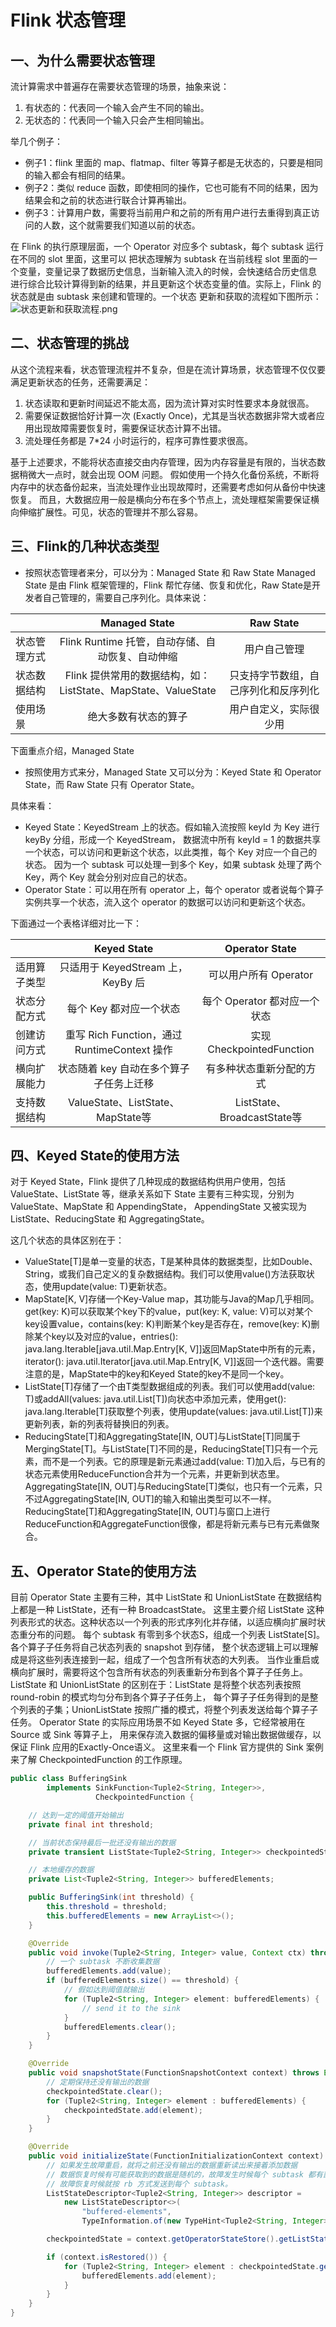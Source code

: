 # Flink 状态管理
## 一、为什么需要状态管理
流计算需求中普遍存在需要状态管理的场景，抽象来说：
1. 有状态的：代表同一个输入会产生不同的输出。
2. 无状态的：代表同一个输入只会产生相同输出。

举几个例子：    
+ 例子1：flink 里面的 map、flatmap、filter 等算子都是无状态的，只要是相同的输入都会有相同的结果。
+ 例子2：类似 reduce 函数，即使相同的操作，它也可能有不同的结果，因为结果会和之前的状态进行联合计算再输出。
+ 例子3：计算用户数，需要将当前用户和之前的所有用户进行去重得到真正访问的人数，这个就需要我们知道以前的状态。

在 Flink 的执行原理层面，一个 Operator 对应多个 subtask，每个 subtask 运行在不同的 slot 里面，这里可以
把状态理解为 subtask 在当前线程 slot 里面的一个变量，变量记录了数据历史信息，当新输入流入的时候，会快速结合历史信息
进行综合比较计算得到新的结果，并且更新这个状态变量的值。实际上，Flink 的状态就是由 subtask 来创建和管理的。一个状态
更新和获取的流程如下图所示：    
![状态更新和获取流程.png](./images/状态更新和获取流程.png)

## 二、状态管理的挑战
从这个流程来看，状态管理流程并不复杂，但是在流计算场景，状态管理不仅仅要满足更新状态的任务，还需要满足：
1. 状态读取和更新时间延迟不能太高，因为流计算对实时性要求本身就很高。
2. 需要保证数据恰好计算一次 (Exactly Once)，尤其是当状态数据非常大或者应用出现故障需要恢复时，需要保证状态计算不出错。
3. 流处理任务都是 7*24 小时运行的，程序可靠性要求很高。

基于上述要求，不能将状态直接交由内存管理，因为内存容量是有限的，当状态数据稍微大一点时，就会出现 OOM 问题。
假如使用一个持久化备份系统，不断将内存中的状态备份起来，当流处理作业出现故障时，还需要考虑如何从备份中快速恢复。
而且，大数据应用一般是横向分布在多个节点上，流处理框架需要保证横向伸缩扩展性。可见，状态的管理并不那么容易。

## 三、Flink的几种状态类型
+ 按照状态管理者来分，可以分为：Managed State 和 Raw State
Managed State 是由 Flink 框架管理的，Flink 帮忙存储、恢复和优化，Raw State是开发者自己管理的，需要自己序列化。具体来说：

| |Managed State|Raw State|
| :-----| :----: | :----: |
|状态管理方式|Flink Runtime 托管，自动存储、自动恢复、自动伸缩|用户自己管理|
|状态数据结构|Flink 提供常用的数据结构，如：ListState、MapState、ValueState |只支持字节数组，自己序列化和反序列化|
|使用场景|绝大多数有状态的算子|用户自定义，实际很少用|

下面重点介绍，Managed State
+ 按照使用方式来分，Managed State 又可以分为：Keyed State 和 Operator State，而 Raw State 只有 Operator State。    

具体来看：
+ Keyed State：KeyedStream 上的状态。假如输入流按照 keyId 为 Key 进行 keyBy 分组，形成一个 KeyedStream，
数据流中所有 keyId = 1 的数据共享一个状态，可以访问和更新这个状态，以此类推，每个 Key 对应一个自己的状态。
因为一个 subtask 可以处理一到多个 Key，如果 subtask 处理了两个 Key，两个 Key 就会分别对应自己的状态。
+ Operator State：可以用在所有 operator 上，每个 operator 或者说每个算子实例共享一个状态，流入这个 operator 的数据可以访问和更新这个状态。    

下面通过一个表格详细对比一下：

| |Keyed State|Operator State|
| :-----| :----: | :----: |
|适用算子类型|只适用于 KeyedStream 上，KeyBy 后|可以用户所有 Operator|
|状态分配方式|每个 Key 都对应一个状态 |每个 Operator 都对应一个状态|
|创建访问方式|重写 Rich Function，通过 RuntimeContext 操作|实现 CheckpointedFunction|
|横向扩展能力|状态随着 key 自动在多个算子子任务上迁移|有多种状态重新分配的方式|
|支持数据结构|ValueState、ListState、MapState等|ListState、BroadcastState等|


## 四、Keyed State的使用方法
对于 Keyed State，Flink 提供了几种现成的数据结构供用户使用，包括 ValueState、ListState 等，继承关系如下 State 主要有三种实现，分别为 ValueState、MapState 和 AppendingState，
AppendingState 又被实现为 ListState、ReducingState 和 AggregatingState。

这几个状态的具体区别在于：

+ ValueState[T]是单一变量的状态，T是某种具体的数据类型，比如Double、String，或我们自己定义的复杂数据结构。我们可以使用value()方法获取状态，使用update(value: T)更新状态。
+ MapState[K, V]存储一个Key-Value map，其功能与Java的Map几乎相同。get(key: K)可以获取某个key下的value，put(key: K, value: V)可以对某个key设置value，contains(key: K)判断某个key是否存在，remove(key: K)删除某个key以及对应的value，entries(): java.lang.Iterable[java.util.Map.Entry[K, V]]返回MapState中所有的元素，iterator(): java.util.Iterator[java.util.Map.Entry[K, V]]返回一个迭代器。需要注意的是，MapState中的key和Keyed State的key不是同一个key。
+ ListState[T]存储了一个由T类型数据组成的列表。我们可以使用add(value: T)或addAll(values: java.util.List[T])向状态中添加元素，使用get(): java.lang.Iterable[T]获取整个列表，使用update(values: java.util.List[T])来更新列表，新的列表将替换旧的列表。
+ ReducingState[T]和AggregatingState[IN, OUT]与ListState[T]同属于MergingState[T]。与ListState[T]不同的是，ReducingState[T]只有一个元素，而不是一个列表。它的原理是新元素通过add(value: T)加入后，与已有的状态元素使用ReduceFunction合并为一个元素，并更新到状态里。AggregatingState[IN, OUT]与ReducingState[T]类似，也只有一个元素，只不过AggregatingState[IN, OUT]的输入和输出类型可以不一样。ReducingState[T]和AggregatingState[IN, OUT]与窗口上进行ReduceFunction和AggregateFunction很像，都是将新元素与已有元素做聚合。


## 五、Operator State的使用方法
目前 Operator State 主要有三种，其中 ListState 和 UnionListState 在数据结构上都是一种 ListState，还有一种 BroadcastState。
这里主要介绍 ListState 这种列表形式的状态。这种状态以一个列表的形式序列化并存储，以适应横向扩展时状态重分布的问题。
每个 subtask 有零到多个状态S，组成一个列表 ListState[S]。各个算子子任务将自己状态列表的 snapshot 到存储，
整个状态逻辑上可以理解成是将这些列表连接到一起，组成了一个包含所有状态的大列表。
当作业重启或横向扩展时，需要将这个包含所有状态的列表重新分布到各个算子子任务上。    
ListState 和 UnionListState 的区别在于：ListState 是将整个状态列表按照 round-robin 的模式均匀分布到各个算子子任务上，
每个算子子任务得到的是整个列表的子集；UnionListState 按照广播的模式，将整个列表发送给每个算子子任务。
Operator State 的实际应用场景不如 Keyed State 多，它经常被用在 Source 或 Sink 等算子上，
用来保存流入数据的偏移量或对输出数据做缓存，以保证 Flink 应用的Exactly-Once语义。
这里来看一个 Flink 官方提供的 Sink 案例来了解 CheckpointedFunction 的工作原理。

```java
public class BufferingSink
        implements SinkFunction<Tuple2<String, Integer>>,
                   CheckpointedFunction {

    // 达到一定的阈值开始输出
    private final int threshold;

    // 当前状态保持最后一批还没有输出的数据
    private transient ListState<Tuple2<String, Integer>> checkpointedState;

    // 本地缓存的数据
    private List<Tuple2<String, Integer>> bufferedElements;

    public BufferingSink(int threshold) {
        this.threshold = threshold;
        this.bufferedElements = new ArrayList<>();
    }

    @Override
    public void invoke(Tuple2<String, Integer> value, Context ctx) throws Exception {
        // 一个 subtask 不断收集数据
        bufferedElements.add(value);
        if (bufferedElements.size() == threshold) {
            // 假如达到阈值就输出
            for (Tuple2<String, Integer> element: bufferedElements) {
                // send it to the sink
            }
            bufferedElements.clear();
        }
    }

    @Override
    public void snapshotState(FunctionSnapshotContext context) throws Exception {
        // 定期保持还没有输出的数据
        checkpointedState.clear();
        for (Tuple2<String, Integer> element : bufferedElements) {
            checkpointedState.add(element);
        }
    }

    @Override
    public void initializeState(FunctionInitializationContext context) throws Exception {
        // 如果发生故障重启，就将之前还没有输出的数据重新读出来接着添加数据
        // 数据恢复时候有可能获取到的数据是随机的，故障发生时候每个 subtask 都有部分没有输出的数据
        // 故障恢复时候就按 rb 方式发送到每个 subtask。
        ListStateDescriptor<Tuple2<String, Integer>> descriptor =
            new ListStateDescriptor<>(
                "buffered-elements",
                TypeInformation.of(new TypeHint<Tuple2<String, Integer>>() {}));

        checkpointedState = context.getOperatorStateStore().getListState(descriptor);

        if (context.isRestored()) {
            for (Tuple2<String, Integer> element : checkpointedState.get()) {
                bufferedElements.add(element);
            }
        }
    }
}
```